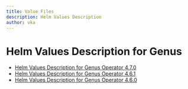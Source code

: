```yaml
---
title: Value Files
description: Helm Values Description
author: vka
---
```


# Helm Values Description for Genus

- [Helm Values Description for Genus Operator 4.7.0](genus-operator-4.7.0.md)
- [Helm Values Description for Genus Operator 4.6.1](genus-operator-4.6.1.md)
- [Helm Values Description for Genus Operator 4.6.0](genus-operator-4.6.0.md)
